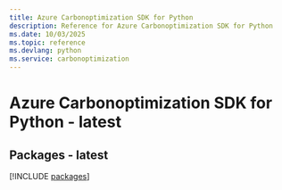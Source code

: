 ```yaml
---
title: Azure Carbonoptimization SDK for Python
description: Reference for Azure Carbonoptimization SDK for Python
ms.date: 10/03/2025
ms.topic: reference
ms.devlang: python
ms.service: carbonoptimization
---
```

# Azure Carbonoptimization SDK for Python - latest
## Packages - latest
[!INCLUDE [packages](carbonoptimization-index.md)]